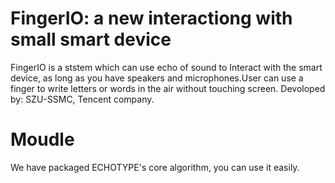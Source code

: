 ﻿# FingerIO: a new interactiong with small smart device
FingerIO is a ststem which can use echo of sound to Interact with the smart device, as long as you have speakers and microphones.User can use a finger to write letters or words in the air without touching screen.
Devoloped by: SZU-SSMC, Tencent company.

# Moudle
We have packaged ECHOTYPE's core algorithm, you can use it easily.
